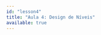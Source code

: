 ```yaml
---
id: "lesson4"
title: "Aula 4: Design de Níveis"
available: true
---
```


<script setup lang="ts">
import LessonRenderer from '@/components/lesson/LessonRenderer.vue';
import lessonData from './lesson4.json';
</script>

<LessonRenderer :data="lessonData" />
